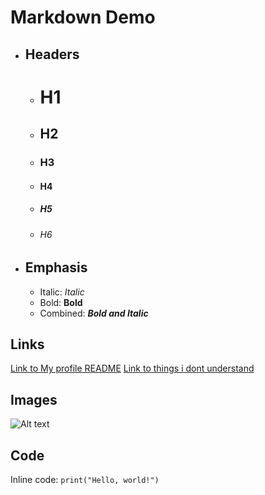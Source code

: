 # Markdown Demo

- ## Headers

  - # H1
  - ## H2
  - ### H3
  - #### H4
  - ##### H5
  - ###### H6

- ## Emphasis

  - Italic: *Italic* 
  - Bold: **Bold** 
  - Combined: **_Bold and Italic_**

## Links

[Link to My profile README]([https://www.google.com](https://github.com/Cdahlback/Collin-Dahlback/blob/main/README.md))
[Link to things i dont understand](https://github.com/Cdahlback/Collin-Dahlback/blob/main/ThingsIDontUnderstand.md)

## Images

![Alt text](https://picsum.photos/200/300)

## Code

Inline code: `print("Hello, world!")`
